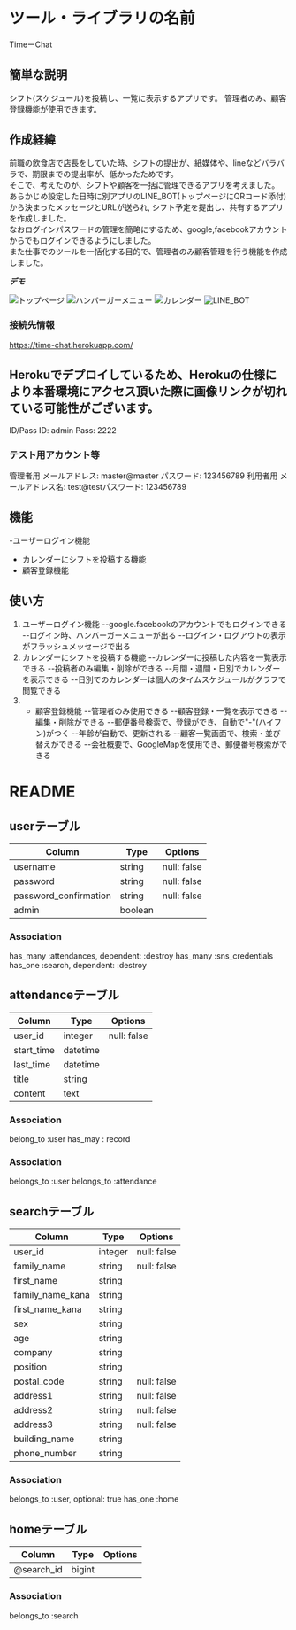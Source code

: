 # ツール・ライブラリの名前

TimeーChat

## 簡単な説明

シフト(スケジュール)を投稿し、一覧に表示するアプリです。
管理者のみ、顧客登録機能が使用できます。

## 作成経緯

前職の飲食店で店長をしていた時、シフトの提出が、紙媒体や、lineなどバラバラで、期限までの提出率が、低かったためです。   
そこで、考えたのが、シフトや顧客を一括に管理できるアプリを考えました。   
あらかじめ設定した日時に別アプリのLINE_BOT(トップページにQRコード添付)から決まったメッセージとURLが送られ,
シフト予定を提出し、共有するアプリを作成しました。   
なおログインパスワードの管理を簡略にするため、google,facebookアカウントからでもログインできるようにしました。  
また仕事でのツールを一括化する目的で、管理者のみ顧客管理を行う機能を作成しました。



***デモ***

![トップページ]("image/toppage.jpg")
![ハンバーガーメニュー]("image/toppage.gif")
![カレンダー]("image/calendar.png")
![LINE_BOT]("image/line_bot.gif")

### 接続先情報
https://time-chat.herokuapp.com/
## Herokuでデプロイしているため、Herokuの仕様により本番環境にアクセス頂いた際に画像リンクが切れている可能性がございます。
ID/Pass
ID: admin
Pass: 2222
 ### テスト用アカウント等
管理者用
メールアドレス: master@master
パスワード: 123456789
利用者用
メールアドレス名: test@testパスワード: 123456789


## 機能
-ユーザーログイン機能
- カレンダーにシフトを投稿する機能
- 顧客登録機能


## 使い方

1. ユーザーログイン機能
    --google.facebookのアカウントでもログインできる
    --ログイン時、ハンバーガーメニューが出る
    --ログイン・ログアウトの表示がフラッシュメッセージで出る
2. カレンダーにシフトを投稿する機能
    --カレンダーに投稿した内容を一覧表示できる
    --投稿者のみ編集・削除ができる
    --月間・週間・日別でカレンダーを表示できる
    --日別でのカレンダーは個人のタイムスケジュールがグラフで閲覧できる
3. - 顧客登録機能
    --管理者のみ使用できる
    --顧客登録・一覧を表示できる
    --編集・削除ができる
    --郵便番号検索で、登録ができ、自動で"-"(ハイフン)がつく
    --年齢が自動で、更新される
    --顧客一覧画面で、検索・並び替えができる
    --会社概要で、GoogleMapを使用でき、郵便番号検索ができる

# README

## userテーブル
| Column               | Type   | Options     |
| -------------------- | ------ | ----------- |
| username             | string | null: false |
| password             | string | null: false |
| password_confirmation| string | null: false |
| admin                | boolean|             |

### Association
has_many :attendances, dependent: :destroy
has_many :sns_credentials
has_one :search, dependent: :destroy

## attendanceテーブル
| Column               | Type    | Options     |
| -------------------- | ------- | ----------- |
| user_id              | integer | null: false |
| start_time           | datetime|             |
| last_time            | datetime|             |
| title                | string  |             |
| content              | text    |             |

### Association
belong_to :user
has_may : record

### Association
 belongs_to :user
 belongs_to :attendance


## searchテーブル
| Column               | Type   | Options     |
| -------------------- | ------ | ----------- |
| user_id              | integer| null: false |
| family_name          | string | null: false |
| first_name           | string |             |
| family_name_kana     | string |             |
| first_name_kana      | string |             |
| sex                  | string |             |
| age                  | string |             |
| company              | string |             |
| position             | string |             |
| postal_code          | string | null: false |
| address1             | string | null: false |
| address2             | string | null: false |
| address3             | string | null: false |
| building_name        | string |             |
| phone_number         | string |             |

### Association
 belongs_to :user, optional: true
has_one :home


## homeテーブル
| Column               | Type   | Options     |
| -------------------- | ------ | ----------- |
| @search_id           | bigint |             |
### Association
  belongs_to :search

